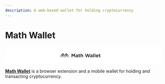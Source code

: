 ```yaml
---
description: A web-based wallet for holding cryptocurrency
---
```


# Math Wallet

![](../../../.gitbook/assets/screen-shot-2020-01-15-at-8.54.52-am.png)

[**Math Wallet**](https://mathwallet.org/en/) is a browser extension and a mobile wallet for holding and transacting cryptocurrency.

